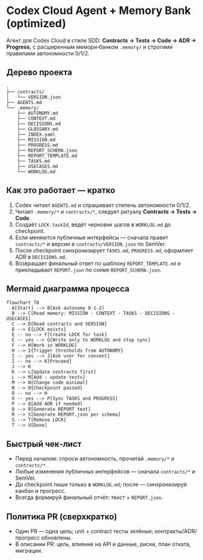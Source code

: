 # Codex Cloud Agent + Memory Bank (optimized)

Агент для Codex Cloud в стиле SDD: **Contracts → Tests → Code → ADR → Progress**, с расширенным мемори‑банком `.memory/` и строгими правилами автономности 0/1/2.

## Дерево проекта

```text
.
├── contracts/
│   └── VERSION.json
├── AGENTS.md
└── .memory/
    ├── AUTONOMY.md
    ├── CONTEXT.md
    ├── DECISIONS.md
    ├── GLOSSARY.md
    ├── INDEX.yaml
    ├── MISSION.md
    ├── PROGRESS.md
    ├── REPORT_SCHEMA.json
    ├── REPORT_TEMPLATE.md
    ├── TASKS.md
    ├── USECASES.md
    └── WORKLOG.md
```

## Как это работает — кратко

1. Codex читает `AGENTS.md` и спрашивает степень автономности 0/1/2.
2. Читает `.memory/*` и `contracts/*`, следует ритуалу **Contracts → Tests → Code**.
3. Создаёт `LOCK.taskId`, ведёт черновик шагов в `WORKLOG.md` до checkpoint.
4. Если меняются публичные интерфейсы — сначала правит `contracts/*` и версии в `contracts/VERSION.json` по SemVer.
5. После checkpoint синхронизирует `TASKS.md`, `PROGRESS.md`, оформляет ADR в `DECISIONS.md`.
6. Возвращает финальный ответ по шаблону `REPORT_TEMPLATE.md` и прикладывает `REPORT.json` по схеме `REPORT_SCHEMA.json`.

## Mermaid диаграмма процесса

```mermaid
flowchart TB
  A[Start] --> B[Ask autonomy 0-1-2]
  B --> C[Read memory: MISSION - CONTEXT - TASKS - DECISIONS - USECASES]
  C --> D[Read contracts and VERSION]
  D --> E{LOCK exists}
  E -- no --> F[Create LOCK for task]
  E -- yes --> G[Write only to WORKLOG and stop sync]
  F --> H[Work in WORKLOG]
  H --> I{Trigger thresholds from AUTONOMY}
  I -- yes --> J[Ask user for consent]
  I -- no --> K[Proceed]
  J --> K
  K --> L[Update contracts first]
  L --> M[Add - update tests]
  M --> N[Change code minimal]
  N --> O{Checkpoint passed}
  O -- no --> H
  O -- yes --> P[Sync TASKS and PROGRESS]
  P --> Q[Add ADR if needed]
  Q --> R[Generate REPORT text]
  R --> S[Generate REPORT.json per schema]
  S --> T[Remove LOCK]
  T --> U[Done]
```

## Быстрый чек‑лист

* Перед началом: спроси автономность, прочитай `.memory/*` и `contracts/*`.
* Любые изменения публичных интерфейсов — сначала `contracts/*` и SemVer.
* До checkpoint пиши только в `WORKLOG.md`; после — синхронизируй канбан и прогресс.
* Всегда формируй финальный отчёт: текст + `REPORT.json`.

## Политика PR (сверхкратко)

* Один PR — одна цель; unit + contract тесты зелёные; контракты/ADR/прогресс обновлены.
* В описании PR: цель, влияние на API и данные, риски, план отката, миграции.
